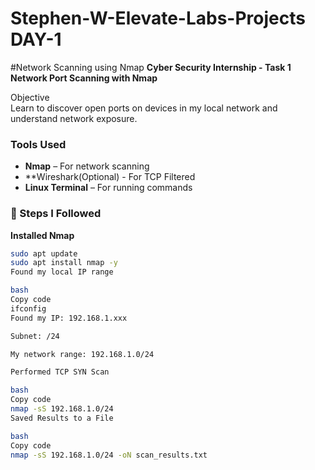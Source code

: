 # Stephen-W-Elevate-Labs-Projects DAY-1
#Network Scanning using Nmap
**Cyber Security Internship - Task 1  
Network Port Scanning with Nmap**

Objective  
Learn to discover open ports on devices in my local network and understand network exposure.

### Tools Used  
- **Nmap** – For network scanning
- **Wireshark(Optional) - For TCP Filtered  
- **Linux Terminal** – For running commands  

### 📝 Steps I Followed  
 **Installed Nmap**  
   ```bash
   sudo apt update
   sudo apt install nmap -y
Found my local IP range

bash
Copy code
ifconfig
Found my IP: 192.168.1.xxx

Subnet: /24

My network range: 192.168.1.0/24

Performed TCP SYN Scan

bash
Copy code
nmap -sS 192.168.1.0/24
Saved Results to a File

bash
Copy code
nmap -sS 192.168.1.0/24 -oN scan_results.txt
